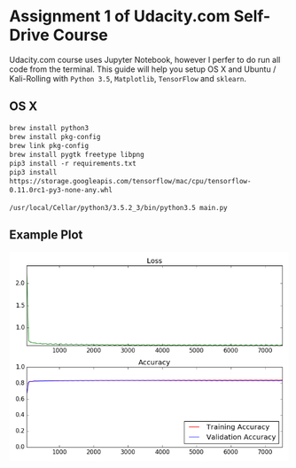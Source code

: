 # Assignment 1 of Udacity.com Self-Drive Course

Udacity.com course uses Jupyter Notebook, however I perfer to do run all code from the terminal.  This guide will help you setup OS X and Ubuntu / Kali-Rolling with `Python 3.5`, `Matplotlib`, `TensorFlow` and `sklearn`.

## OS X
```
brew install python3
brew install pkg-config
brew link pkg-config
brew install pygtk freetype libpng
pip3 install -r requirements.txt
pip3 install https://storage.googleapis.com/tensorflow/mac/cpu/tensorflow-0.11.0rc1-py3-none-any.whl

/usr/local/Cellar/python3/3.5.2_3/bin/python3.5 main.py
```

## Example Plot

![alt tag](https://raw.githubusercontent.com/autojazari/sdc-lab1-notmnist/master/SDC-Assignment-1-Learn-Rate-Decay.png)

